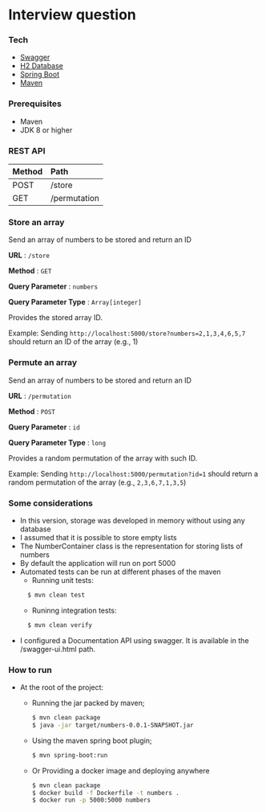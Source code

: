 Interview question
==================

### Tech
  * [Swagger] 
  * [H2 Database] 
  * [Spring Boot] 
  * [Maven]

### Prerequisites

- Maven
- JDK 8 or higher   

### REST API

| Method   |        Path         |
|----------|:--------------------|
| POST     |    /store           |
| GET      |    /permutation     |  
  
### Store an array
Send an array of numbers to be stored and return an ID

**URL** : `/store`

**Method** : `GET`

**Query Parameter** : `numbers`

**Query Parameter Type** : `Array[integer]`

Provides the stored array ID.

Example: Sending `http://localhost:5000/store?numbers=2,1,3,4,6,5,7` should 
return an ID of the array (e.g., 1)
  
### Permute an array
Send an array of numbers to be stored and return an ID

**URL** : `/permutation`

**Method** : `POST`

**Query Parameter** : `id`

**Query Parameter Type** : `long`

Provides a random permutation of the array with such ID.

Example: Sending `http://localhost:5000/permutation?id=1` should return 
a random permutation of the array (e.g., `2,3,6,7,1,3,5`)

### Some considerations

- In this version, storage was developed in memory without using any database
- I assumed that it is possible to store empty lists
- The NumberContainer class is the representation for storing lists of numbers
- By default the application will run on port 5000
- Automated tests can be run at different phases of the maven
  - Running unit tests:
  ```sh
    $ mvn clean test
  ```
  - Runinng integration tests:
  ```sh
    $ mvn clean verify
  ```
- I configured a Documentation API using swagger. It is available in the /swagger-ui.html path.

### How to run

- At the root of the project:

  - Running the jar packed by maven;
    ```sh
    $ mvn clean package
    $ java -jar target/numbers-0.0.1-SNAPSHOT.jar
    ``` 

  - Using the maven spring boot plugin;
    ```sh
    $ mvn spring-boot:run
    ```

  - Or Providing a docker image and deploying anywhere
    ```sh
    $ mvn clean package
    $ docker build -f Dockerfile -t numbers .
    $ docker run -p 5000:5000 numbers
    ``` 


<!-- This is a very basic spring-boot app. Run it (using `mvn spring-boot:run`) or your favorite IDE.
Try the url `http://localhost:5000/greeting?name=David`, it should return the string: "Hello David".

# Requirements
### Part one - Basic local service
We would like to create 2 APIs, 
* one to store an array of numbers, 
* one that returns a random permutation of that array.

Storage should be in memory without using any database.

### Acceptance criteria
* Sending `http://localhost:5000/store?numbers=2,1,3,4,6,5,7` should 
return an ID of the array (e.g., 1)
* Sending `http://localhost:5000/permutation?id=1` should return 
a random permutation of the array (e.g., `2,3,6,7,1,3,5`)


### Part two - Adding persistence layer
We would like to have persistence of the data in case the server drops.
`application.yml` is configured for H2 database, but feel free to use any other relational DB you are comfortable with to save the data.
Make sure that your app will work with H2 as well as it will be tested with H2 (integartion-tests can help here).

#### Acceptance criteria
* Sending `http://localhost:5000/store?numbers=2,1,3,4,6,5,7` should 
return an ID of the array (e.g., 1)
* Sending `http://localhost:5000/permutation?id=1` should return 
a random permutation of the array (e.g., `2,3,6,7,1,3,5`)
Restarting the spring-boot app and Sending `http://localhost:5000/permutation?id=1` 
should give back a random permutation of the array (e.g., `2,3,6,7,1,3,5`)

## Guidelines
* Fork this repository and push your commits
* Use the spring-boot template given
* Write unit-tests, integration-tests 
  * Write in javadocs what scenarios are in test
  * Higher coverage is better
* Write code documentation
* All classes given are meant to used as reference - once they are not needed, they can be removed.
* This project uses [lombok](https://projectlombok.org/) - use it when possible
* Properly organize your project with `.gitignore` file, `readme` file explaining how to run the project, etc.
* Do all 2 parts, and use git tags to mark the commit fulfilling part 1 and part 2.

## Deliverables
* Send us a link to a repository fulfilling the requirements with two tags to check part 1 and 2.
* Your code will be tested using different tests.
* Successful implementation will move to interview. -->

[Swagger]: <https://swagger.io/>
[H2 Database]: <http://www.h2database.com/>
[Spring Boot]: <https://spring.io/>
[Maven]: <https://maven.apache.org/>
